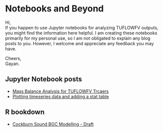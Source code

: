 # Notebooks and Beyond

Hi,  
If you happen to use Jupyter notebooks for analyzing TUFLOWFV outputs, you might find the information here helpful. I am creating these notebooks primarily for my personal use, so I am not obligated to explain any blog posts to you. However, I welcome and appreciate any feedback you may have.

Cheers,  
Gayan.

## Jupyter Notebook posts
- [Mass Balance Analysis for TUFLOWFV Trcaers](https://glgunaratne.github.io/tuflowfv_tracer_mass/)
- [Plotting timeseries data and adding a stat table](https://glgunaratne.github.io/TUFLOWFV_add_stat_table/)

## R bookdown
- [Cockburn Sound BGC Modelling - Draft](https://glgunaratne.github.io/bookdown_CS001/)

